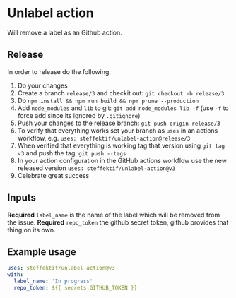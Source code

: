 # Unlabel action 
Will remove a label as an Github action. 

## Release 
In order to release do the following:
1. Do your changes
2. Create a branch `release/3` and checkit out: `git checkout -b release/3`
3. Do `npm install && npm run build && npm prune --production`
4. Add `node_modules` and `lib` to git: `git add node_modules lib -f` (use `-f` to force add since its ignored by `.gitignore`)
5. Push your changes to the release branch: `git push origin release/3`  
6. To verify that everything works set your branch as `uses` in an actions workflow, e.g. `uses: steffektif/unlabel-action@release/3`
7. When verified that everything is working tag that version using `git tag v3` and push the tag: `git push --tags` 
8. In your action configuration in the GitHub actions workflow use the new released version `uses: steffektif/unlabel-action@v3`
9. Celebrate great success

## Inputs
**Required** `label_name` is the name of the label which will be removed from the issue.
**Required** `repo_token` the github secret token, github provides that thing on its own.

## Example usage

```yml
uses: steffektif/unlabel-action@v3
with:
  label_name: 'In progress'
  repo_token: ${{ secrets.GITHUB_TOKEN }}
```
